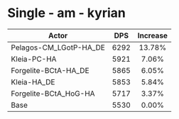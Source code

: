 # Single - am - kyrian
| Actor | DPS | Increase |
|---|:---:|:---:|
|Pelagos-CM_LGotP-HA_DE|6292|13.78%|
|Kleia-PC-HA|5921|7.06%|
|Forgelite-BCtA-HA_DE|5865|6.05%|
|Kleia-HA_DE|5853|5.84%|
|Forgelite-BCtA_HoG-HA|5717|3.37%|
|Base|5530|0.00%|
